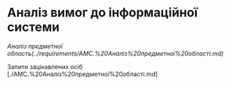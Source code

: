 # Аналіз вимог до інформаційної системи

*Аналіз предметної область(../requirements/AMC.%20Аналіз%20предметної%20області.md)*

Запити зацікавлених осіб [./AMC.%20Аналіз%20предметної%20області.md]

